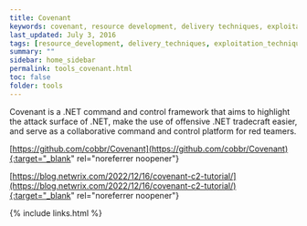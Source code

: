 ```yaml
---
title: Covenant
keywords: covenant, resource development, delivery techniques, exploitation techniques, defense evasion techniques, c2 techniques, execution techniques
last_updated: July 3, 2016
tags: [resource_development, delivery_techniques, exploitation_techniques, defense_evasion_techniques, c2_techniques, execution_techniques] 
summary: ""
sidebar: home_sidebar
permalink: tools_covenant.html
toc: false
folder: tools
---
```


Covenant is a .NET command and control framework that aims to highlight the attack surface of .NET, make the use of offensive .NET tradecraft easier, and serve as a collaborative command and control platform for red teamers.

[https://github.com/cobbr/Covenant](https://github.com/cobbr/Covenant){:target="_blank" rel="noreferrer noopener"}

[https://blog.netwrix.com/2022/12/16/covenant-c2-tutorial/](https://blog.netwrix.com/2022/12/16/covenant-c2-tutorial/){:target="_blank" rel="noreferrer noopener"}


{% include links.html %}

